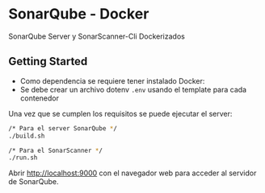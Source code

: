 # SonarQube - Docker

SonarQube Server y SonarScanner-Cli Dockerizados

## Getting Started

- Como dependencia se requiere tener instalado Docker:
- Se debe crear un archivo dotenv `.env` usando el template para cada contenedor

Una vez que se cumplen los requisitos se puede ejecutar el server:

```bash
/* Para el server SonarQube */
./build.sh
```

```bash
/* Para el SonarScanner */
./run.sh
```

Abrir [http://localhost:9000](http://localhost:9000) con el navegador web para acceder al servidor de SonarQube.
